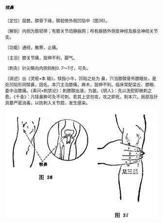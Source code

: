 ##### 犊鼻

〔定位〕屈膝，髌骨下缘，髌韧带外侧凹陷中（图36)。

〔解剖〕内侧为髌韧带；有膝关节动静脉网；布有腓肠外侧皮神经及腓总神经关节支。

〔功能〕通经，散寒，止痛。

〔主治〕膝关节痛，屈伸不利，脚气。

〔刺灸〕针尖略向内侧斜制0. 7〜1寸，可灸。

〔讲述〕出《灵枢•本 输》，犊指小牛，凹陷之处为 鼻，穴当膝髌骨外膝眼处，是处凹陷形同犊鼻，因名。本穴主治膝痛，麻木，屈伸不利。临床常配梁丘、膝眼、委中治膝痛。《素问•刺禁论》：刺膝髌出液，为跛。《铜人》：先以洗熨即微刺之愈。《千金》：凡犊鼻肿可灸不可刺，若其上坚勿攻，攻之即死，刺本穴，局部及针具要严密消毒，以防刺入关节腔，发生感染。

![插图](./img/图36、37.jpg)
